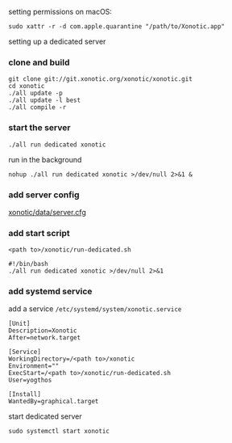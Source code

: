 setting permissions on macOS:

    sudo xattr -r -d com.apple.quarantine "/path/to/Xonotic.app"
    
setting up a dedicated server

### clone and build

    git clone git://git.xonotic.org/xonotic/xonotic.git
    cd xonotic
    ./all update -p
    ./all update -l best
    ./all compile -r

### start the server

    ./all run dedicated xonotic
    
run in the background

    nohup ./all run dedicated xonotic >/dev/null 2>&1 &

### add server config

[xonotic/data/server.cfg](https://github.com/yogthos/cheatsheets/blob/master/server.cfg)

### add start script

`<path to>/xonotic/run-dedicated.sh`

    #!/bin/bash
    ./all run dedicated xonotic >/dev/null 2>&1

### add systemd service

add a service `/etc/systemd/system/xonotic.service`

```
[Unit]
Description=Xonotic
After=network.target

[Service]
WorkingDirectory=/<path to>/xonotic
Environment=""
ExecStart=/<path to>/xonotic/run-dedicated.sh
User=yogthos

[Install]
WantedBy=graphical.target
```

start dedicated server

    sudo systemctl start xonotic

